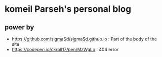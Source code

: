 # komeil Parseh's personal blog

## power by
- https://github.com/sigmaSd/sigmaSd.github.io : Part of the body of the site
- https://codepen.io/ckroll17/pen/MzWgLo : 404 error 
